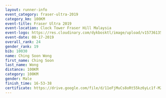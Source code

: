 ```yaml
---
layout: runner-info 
event_category: fraser-ultra-2019 
category_km: 100KM 
event-title: Fraser Ultra 2019 
event-location: Clock Tower Fraser Hill Malaysia 
event-logo: https://res.cloudinary.com/dykbosktl/image/upload/v1573613535/Logo/logo_mfst7w.jpg
event-date: 08-17-2019 
overall_rank: 24
gender_rank: 19
bib: 10030
name: Ching Soon Wong
first_name: Ching Soon
last_name: Wong
distance: 100KM
category: 100KM
gender: Male
finish_time: 16-53-38
certificate: https://drive.google.com/file/d/11eFjMuCs8oRt55kz6yLc1f-MZUh4yYkO/view?usp=sharing
---
```

